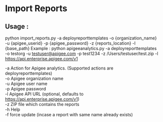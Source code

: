 Import Reports
===============
Usage :
------
python import_reports.py -a deployreporttemplates -o {organization_name} -u {apigee_userid} -p {apigee_password} -z {reports_location} -l {base_path} 
Example :
python apigeeanalytics.py -a deployreporttemplates -o testorg -u testuser@apigee.com -p test1234 -z /Users/testuser/test.zip -l https://api.enterprise.apigee.com/v1

-a Action for Apigee analytics. (Supported actions are deployreporttemplates) <BR>
-o Apigee organization name <BR>
-u Apigee user name <BR>
-p Apigee password <BR>
-l Apigee API URL (optional, defaults to https://api.enterprise.apigee.com/v1) <BR>
-z ZIP file which contains the reports <BR>
-h Help <BR>
-f force update (incase a report with same name already exists)<BR>


